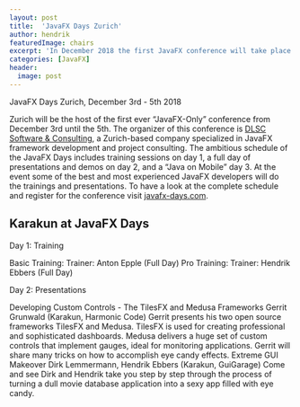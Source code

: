 ```yaml
---
layout: post
title:  'JavaFX Days Zurich'
author: hendrik
featuredImage: chairs
excerpt: 'In December 2018 the first JavaFX conference will take place in Zurich, Switzerland and Karakun is highly involved in this event. This post gives an overview about the planed conference highlights and the activity of Karakun at the event'
categories: [JavaFX]
header:
  image: post
---
```


JavaFX Days Zurich, December 3rd - 5th 2018

Zurich will be the host of the first ever “JavaFX-Only” conference from December 3rd until the 5th. The organizer of this conference is [DLSC Software & Consulting](https://dlsc.com), a Zurich-based company specialized in JavaFX framework development and project consulting. The ambitious schedule of the JavaFX Days includes training sessions on day 1, a full day of presentations and demos on day 2, and a “Java on Mobile” day 3. At the event some of the best and most experienced JavaFX developers will do the trainings and presentations. To have a look at the complete schedule and register for the conference visit [javafx-days.com](https://www.javafx-days.com).

## Karakun at JavaFX Days



Day 1: Training

Basic Training: Trainer: Anton Epple (Full Day)
Pro Training: Trainer: Hendrik Ebbers (Full Day)

Day 2: Presentations

Developing Custom Controls - The TilesFX and Medusa Frameworks
Gerrit Grunwald (Karakun, Harmonic Code)
​Gerrit presents his two open source frameworks TilesFX and Medusa. TilesFX is used for creating professional and sophisticated dashboards. Medusa delivers a huge set of custom controls that implement gauges, ideal for monitoring applications. Gerrit will share many tricks on how to accomplish eye candy effects.
​
Extreme GUI Makeover
Dirk Lemmermann, Hendrik Ebbers (Karakun, GuiGarage)
​Come and see Dirk and Hendrik take you step by step through the process of turning a dull movie database application into a sexy app filled with eye candy.

